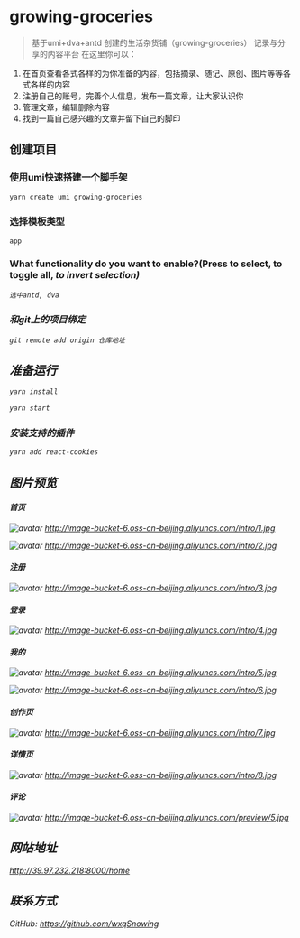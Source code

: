 # growing-groceries
> 基于umi+dva+antd 创建的生活杂货铺（growing-groceries）
> 记录与分享的内容平台
在这里你可以：
1. 在首页查看各式各样的为你准备的内容，包括摘录、随记、原创、图片等等各式各样的内容
2. 注册自己的账号，完善个人信息，发布一篇文章，让大家认识你
3. 管理文章，编辑删除内容
4. 找到一篇自己感兴趣的文章并留下自己的脚印

## 创建项目
### 使用umi快速搭建一个脚手架
```bash
yarn create umi growing-groceries
```
### 选择模板类型
    app
### What functionality do you want to enable?(Press <space> to select, <a> to toggle all, <i> to invert selection)
    选中antd, dva

### 和git上的项目绑定
    git remote add origin 仓库地址

## 准备运行

```bash
yarn install
```

```bash
yarn start
```

### 安装支持的插件

```bash
yarn add react-cookies
```

## 图片预览
#### 首页
![avatar](http://image-bucket-6.oss-cn-beijing.aliyuncs.com/intro/1.jpg)
http://image-bucket-6.oss-cn-beijing.aliyuncs.com/intro/1.jpg

![avatar](http://image-bucket-6.oss-cn-beijing.aliyuncs.com/intro/2.jpg)
http://image-bucket-6.oss-cn-beijing.aliyuncs.com/intro/2.jpg

#### 注册
![avatar](http://image-bucket-6.oss-cn-beijing.aliyuncs.com/intro/3.jpg)
http://image-bucket-6.oss-cn-beijing.aliyuncs.com/intro/3.jpg

#### 登录
![avatar](http://image-bucket-6.oss-cn-beijing.aliyuncs.com/intro/4.jpg)
http://image-bucket-6.oss-cn-beijing.aliyuncs.com/intro/4.jpg

#### 我的
![avatar](http://image-bucket-6.oss-cn-beijing.aliyuncs.com/intro/5.jpg)
http://image-bucket-6.oss-cn-beijing.aliyuncs.com/intro/5.jpg

![avatar](http://image-bucket-6.oss-cn-beijing.aliyuncs.com/intro/6.jpg)
http://image-bucket-6.oss-cn-beijing.aliyuncs.com/intro/6.jpg

#### 创作页
![avatar](http://image-bucket-6.oss-cn-beijing.aliyuncs.com/intro/7.jpg)
http://image-bucket-6.oss-cn-beijing.aliyuncs.com/intro/7.jpg

#### 详情页
![avatar](http://image-bucket-6.oss-cn-beijing.aliyuncs.com/intro/8.jpg)
http://image-bucket-6.oss-cn-beijing.aliyuncs.com/intro/8.jpg

#### 评论
![avatar](http://image-bucket-6.oss-cn-beijing.aliyuncs.com/preview/5.jpg)
http://image-bucket-6.oss-cn-beijing.aliyuncs.com/preview/5.jpg

## 网站地址
http://39.97.232.218:8000/home

## 联系方式
GitHub:  https://github.com/wxqSnowing